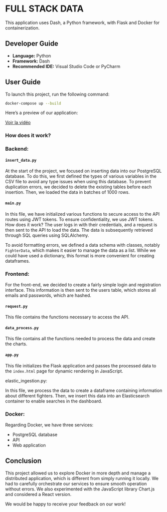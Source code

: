# FULL STACK DATA

This application uses Dash, a Python framework, with Flask and Docker for containerization.

## Developer Guide

- **Language:** Python  
- **Framework:** Dash  
- **Recommended IDE:** Visual Studio Code or PyCharm

## User Guide

To launch this project, run the following command:

```bash
docker-compose up --build
```

Here’s a preview of our application:

[Voir la vidéo](https://youtu.be/4NgM59sO4DM)

### How does it work?

### Backend:

#### `insert_data.py`

At the start of the project, we focused on inserting data into our PostgreSQL database. To do this, we first defined the types of various variables in the CSV file to avoid any type issues when using this database. To prevent duplication errors, we decided to delete the existing tables before each insertion. Then, we loaded the data in batches of 1000 rows.

#### `main.py`

In this file, we have initialized various functions to secure access to the API routes using JWT tokens. To ensure confidentiality, we use JWT tokens. How does it work? The user logs in with their credentials, and a request is then sent to the API to load the data. The data is subsequently retrieved through SQL queries using SQLAlchemy.

To avoid formatting errors, we defined a data schema with classes, notably `FighterData`, which makes it easier to manage the data as a list. While we could have used a dictionary, this format is more convenient for creating dataframes.


### Frontend:

For the front-end, we decided to create a fairly simple login and registration interface. This information is then sent to the users table, which stores all emails and passwords, which are hashed.
#### `request.py`

This file contains the functions necessary to access the API.

#### `data_process.py`

This file contains all the functions needed to process the data and create the charts.

#### `app.py`

This file initializes the Flask application and passes the processed data to the `index.html` page for dynamic rendering in JavaScript.

elastic_ingestion.py:

In this file, we process the data to create a dataframe containing information about different fighters. Then, we insert this data into an Elasticsearch container to enable searches in the dashboard.

### Docker:

Regarding Docker, we have three services:

- PostgreSQL database
- API
- Web application

## Conclusion

This project allowed us to explore Docker in more depth and manage a distributed application, which is different from simply running it locally. We had to carefully orchestrate our services to ensure smooth operation without errors. We also experimented with the JavaScript library Chart.js and considered a React version.

We would be happy to receive your feedback on our work!
